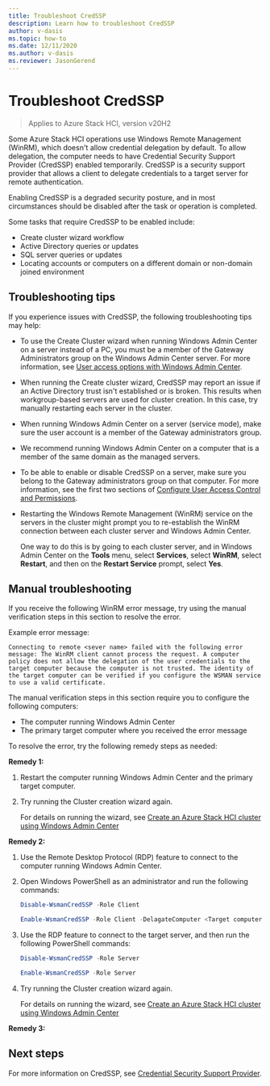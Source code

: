 ```yaml
---
title: Troubleshoot CredSSP
description: Learn how to troubleshoot CredSSP
author: v-dasis
ms.topic: how-to
ms.date: 12/11/2020
ms.author: v-dasis
ms.reviewer: JasonGerend
---
```


# Troubleshoot CredSSP

> Applies to Azure Stack HCI, version v20H2

Some Azure Stack HCI operations use Windows Remote Management (WinRM), which doesn't allow credential delegation by default. To allow delegation, the computer needs to have Credential Security Support Provider (CredSSP) enabled temporarily. CredSSP is a security support provider that allows a client to delegate credentials to a target server for remote authentication. 

Enabling CredSSP is a degraded security posture, and in most circumstances should be disabled after the task or operation is completed.

Some tasks that require CredSSP to be enabled include:

- Create cluster wizard workflow
- Active Directory queries or updates
- SQL server queries or updates
- Locating accounts or computers on a different domain or non-domain joined environment

## Troubleshooting tips

If you experience issues with CredSSP, the following troubleshooting tips may help:

- To use the Create Cluster wizard when running Windows Admin Center on a server instead of a PC, you must be a member of the Gateway Administrators group on the Windows Admin Center server. For more information, see [User access options with Windows Admin Center](/windows-server/manage/windows-admin-center/plan/user-access-options).

- When running the Create cluster wizard, CredSSP may report an issue if an Active Directory trust isn't established or is broken. This results when workgroup-based servers are used for cluster creation. In this case, try manually restarting each server in the cluster.

- When running Windows Admin Center on a server (service mode), make sure the user account is a member of the Gateway administrators group.

- We recommend running Windows Admin Center on a computer that is a member of the same domain as the managed servers.

- To be able to enable or disable CredSSP on a server, make sure you belong to the Gateway administrators group on that computer. For more information, see the first two sections of [Configure User Access Control and Permissions](/windows-server/manage/windows-admin-center/configure/user-access-control#gateway-access-role-definitions).

- Restarting the Windows Remote Management (WinRM) service on the servers in the cluster might prompt you to re-establish the WinRM connection between each cluster server and Windows Admin Center.

    One way to do this is by going to each cluster server, and in Windows Admin Center on the **Tools** menu, select **Services**, select **WinRM**, select **Restart**, and then on the **Restart Service** prompt, select **Yes**.

## Manual troubleshooting

If you receive the following WinRM error message, try using the manual verification steps in this section to resolve the error.

Example error message:

`Connecting to remote <sever name> failed with the following error message: The WinRM client cannot process the request. A computer policy does not allow the delegation of the user credentials to the target computer because the computer is not trusted. The identity of the target computer can be verified if you configure the WSMAN service to use a valid certificate.`

The manual verification steps in this section require you to configure the following computers:
- The computer running Windows Admin Center
- The primary target computer where you received the error message

To resolve the error, try the following remedy steps as needed:

**Remedy 1:**
1. Restart the computer running Windows Admin Center and the primary target computer.
1. Try running the Cluster creation wizard again.

    For details on running the wizard, see [Create an Azure Stack HCI cluster using Windows Admin Center](../deploy/create-cluster.md)

**Remedy 2:**
1. Use the Remote Desktop Protocol (RDP) feature to connect to the computer running Windows Admin Center.
1. Open Windows PowerShell as an administrator and run the following commands:

    ```powershell
    Disable-WsmanCredSSP -Role Client  
    ```

    ```powershell  
    Enable-WsmanCredSSP -Role Client -DelagateComputer <Target computer FQDN Name>  
    ```

1. Use the RDP feature to connect to the target server, and then run the following PowerShell commands:

    ```powershell  
    Disable-WsmanCredSSP -Role Server  
    ```

    ```powershell  
    Enable-WsmanCredSSP -Role Server  
    ```
    
1. Try running the Cluster creation wizard again.

    For details on running the wizard, see [Create an Azure Stack HCI cluster using Windows Admin Center](../deploy/create-cluster.md)

**Remedy 3:**




## Next steps

For more information on CredSSP, see [Credential Security Support Provider](/windows/win32/secauthn/credential-security-support-provider).